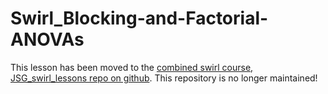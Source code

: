 # Swirl_Blocking-and-Factorial-ANOVAs

This lesson has been moved to the [combined swirl course, JSG_swirl_lessons repo on github](https://github.com/jsgosnell/JSG_swirl_lessons). This repository is no longer maintained! 

